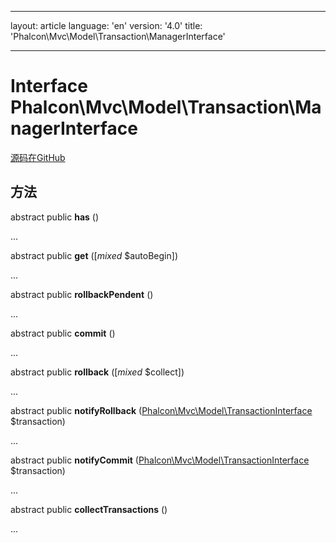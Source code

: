 * * *

layout: article language: 'en' version: '4.0' title: 'Phalcon\Mvc\Model\Transaction\ManagerInterface'

* * *

# Interface **Phalcon\Mvc\Model\Transaction\ManagerInterface**

<a href="https://github.com/phalcon/cphalcon/tree/v4.0.0/phalcon/mvc/model/transaction/managerinterface.zep" class="btn btn-default btn-sm">源码在GitHub</a>

## 方法

abstract public **has** ()

...

abstract public **get** ([*mixed* $autoBegin])

...

abstract public **rollbackPendent** ()

...

abstract public **commit** ()

...

abstract public **rollback** ([*mixed* $collect])

...

abstract public **notifyRollback** ([Phalcon\Mvc\Model\TransactionInterface](/4.0/en/api/Phalcon_Mvc_Model_TransactionInterface) $transaction)

...

abstract public **notifyCommit** ([Phalcon\Mvc\Model\TransactionInterface](/4.0/en/api/Phalcon_Mvc_Model_TransactionInterface) $transaction)

...

abstract public **collectTransactions** ()

...